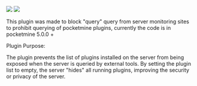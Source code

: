 [![](https://poggit.pmmp.io/shield.state/AntiQuery)](https://poggit.pmmp.io/p/AntiQuery)
<a href="https://poggit.pmmp.io/p/AntiQuery"><img src="https://poggit.pmmp.io/shield.state/AntiQuery"></a>

This plugin was made to block "query" query from server monitoring sites to prohibit querying of pocketmine plugins, currently the code is in pocketmine 5.0.0 +

Plugin Purpose:

The plugin prevents the list of plugins installed on the server from being exposed when the server is queried by external tools. By setting the plugin list to empty, the server "hides" all running plugins, improving the security or privacy of the server.
